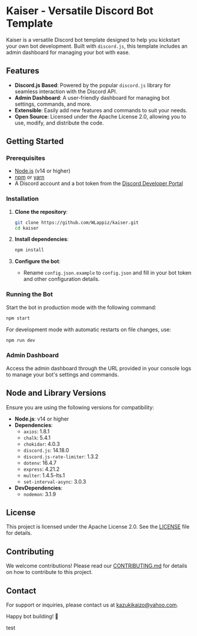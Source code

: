 # Kaiser - Versatile Discord Bot Template

Kaiser is a versatile Discord bot template designed to help you kickstart your own bot development. Built with `discord.js`, this template includes an admin dashboard for managing your bot with ease.

## Features
- **Discord.js Based**: Powered by the popular `discord.js` library for seamless interaction with the Discord API.
- **Admin Dashboard**: A user-friendly dashboard for managing bot settings, commands, and more.
- **Extensible**: Easily add new features and commands to suit your needs.
- **Open Source**: Licensed under the Apache License 2.0, allowing you to use, modify, and distribute the code.

## Getting Started
### Prerequisites
- [Node.js](https://nodejs.org/) (v14 or higher)
- [npm](https://www.npmjs.com/) or [yarn](https://yarnpkg.com/)
- A Discord account and a bot token from the [Discord Developer Portal](https://discord.com/developers/applications)

### Installation
1. **Clone the repository**:
   ```bash
   git clone https://github.com/WLappiz/kaiser.git
   cd kaiser
   ```

2. **Install dependencies**:
   ```bash
   npm install
   ```

3. **Configure the bot**:
   - Rename `config.json.example` to `config.json` and fill in your bot token and other configuration details.

### Running the Bot
Start the bot in production mode with the following command:
```bash
npm start
```

For development mode with automatic restarts on file changes, use:
```bash
npm run dev
```

### Admin Dashboard
Access the admin dashboard through the URL provided in your console logs to manage your bot's settings and commands.

## Node and Library Versions
Ensure you are using the following versions for compatibility:
- **Node.js**: v14 or higher
- **Dependencies**:
  - `axios`: 1.8.1
  - `chalk`: 5.4.1
  - `chokidar`: 4.0.3
  - `discord.js`: 14.18.0
  - `discord.js-rate-limiter`: 1.3.2
  - `dotenv`: 16.4.7
  - `express`: 4.21.2
  - `multer`: 1.4.5-lts.1
  - `set-interval-async`: 3.0.3
- **DevDependencies**:
  - `nodemon`: 3.1.9

## License
This project is licensed under the Apache License 2.0. See the [LICENSE](LICENSE) file for details.

## Contributing
We welcome contributions! Please read our [CONTRIBUTING.md](CONTRIBUTING.md) for details on how to contribute to this project.

## Contact
For support or inquiries, please contact us at kazukikaizo@yahoo.com.

Happy bot building! 🚀

test
